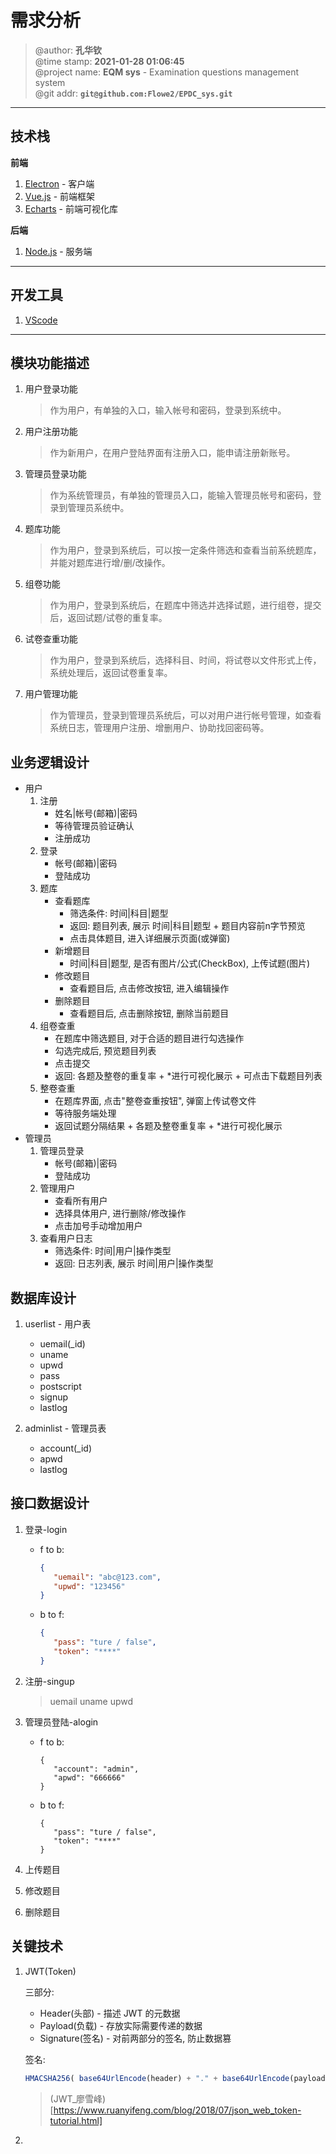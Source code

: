 # 需求分析
> @author: **孔华钦**  
> @time stamp: **2021-01-28 01:06:45**  
> @project name: **EQM sys** - Examination questions management  system  
> @git addr: **`git@github.com:Flowe2/EPDC_sys.git`**

---
## 技术栈

**前端**

1. [Electron][electron_link] - 客户端  
2. [Vue.js][vue.js_link] - 前端框架  
3. [Echarts][echarts_link] - 前端可视化库

<!-- 引用 -->
[electron_link]: https://www.electronjs.org/  
[vue.js_link]: https://cn.vuejs.org/  
[echarts_link]: https://echarts.apache.org/zh/index.html  

**后端**
1. [Node.js][node.js_link] - 服务端

<!-- 引用 -->
[node.js_link]: https://nodejs.org/zh-cn/  

---
## 开发工具

1. [VScode][vscode_link]

<!-- 引用 -->
[vscode_link]: https://code.visualstudio.com/  

---
## 模块功能描述

1. 用户登录功能  
   > 作为用户，有单独的入口，输入帐号和密码，登录到系统中。
2. 用户注册功能  
   > 作为新用户，在用户登陆界面有注册入口，能申请注册新账号。  
3. 管理员登录功能  
   > 作为系统管理员，有单独的管理员入口，能输入管理员帐号和密码，登录到管理员系统中。  
4. 题库功能  
   > 作为用户，登录到系统后，可以按一定条件筛选和查看当前系统题库，并能对题库进行增/删/改操作。  
5. 组卷功能  
   > 作为用户，登录到系统后，在题库中筛选并选择试题，进行组卷，提交后，返回试题/试卷的重复率。  
6. 试卷查重功能  
   > 作为用户，登录到系统后，选择科目、时间，将试卷以文件形式上传，系统处理后，返回试卷重复率。  
7. 用户管理功能  
   > 作为管理员，登录到管理员系统后，可以对用户进行帐号管理，如查看系统日志，管理用户注册、增删用户、协助找回密码等。  

## 业务逻辑设计

* 用户
  1. 注册
     * 姓名|帐号(邮箱)|密码
     * 等待管理员验证确认
     * 注册成功
  2. 登录
     * 帐号(邮箱)|密码
     * 登陆成功
  3. 题库
     * 查看题库  
       * 筛选条件: 时间|科目|题型  
       * 返回: 题目列表, 展示 时间|科目|题型 + 题目内容前n字节预览  
       * 点击具体题目, 进入详细展示页面(或弹窗)  
     * 新增题目  
       * 时间|科目|题型, 是否有图片/公式(CheckBox), 上传试题(图片)  
     * 修改题目  
       * 查看题目后, 点击修改按钮, 进入编辑操作  
     * 删除题目  
       * 查看题目后, 点击删除按钮, 删除当前题目  
   4. 组卷查重  
      * 在题库中筛选题目, 对于合适的题目进行勾选操作  
      * 勾选完成后, 预览题目列表  
      * 点击提交 
      * 返回: 各题及整卷的重复率 + *进行可视化展示 + 可点击下载题目列表  
   5. 整卷查重  
      * 在题库界面, 点击"整卷查重按钮", 弹窗上传试卷文件  
      * 等待服务端处理  
      * 返回试题分隔结果 + 各题及整卷重复率 + *进行可视化展示
* 管理员
  1. 管理员登录
     * 帐号(邮箱)|密码
     * 登陆成功
  2. 管理用户
     * 查看所有用户
     * 选择具体用户, 进行删除/修改操作
     * 点击加号手动增加用户
  3. 查看用户日志
     * 筛选条件: 时间|用户|操作类型
     * 返回: 日志列表, 展示 时间|用户|操作类型

## 数据库设计
1. userlist - 用户表
   * uemail(_id)
   * uname
   * upwd
   * pass
   * postscript
   * signup
   * lastlog

2. adminlist - 管理员表
   * account(_id)
   * apwd
   * lastlog

## 接口数据设计

1. 登录-login
   * f to b:
      ```JSON
      {
         "uemail": "abc@123.com",
         "upwd": "123456"
      }
      ```
    * b to f:
      ```JSON
      {
         "pass": "ture / false",
         "token": "****"
      }
      ```

2. 注册-singup
   > uemail
   > uname
   > upwd

3. 管理员登陆-alogin
   * f to b:
      ```JOSN
      {
         "account": "admin",
         "apwd": "666666"
      }
      ```
   * b to f:
      ```JOSN
      {
         "pass": "ture / false",
         "token": "****"
      }
      ```

4. 上传题目
   > 
5. 修改题目
   > 
6. 删除题目
   > 

## 关键技术

1. JWT(Token)  
  
    三部分:  
      * Header(头部) - 描述 JWT 的元数据  
      * Payload(负载) - 存放实际需要传递的数据  
      * Signature(签名) - 对前两部分的签名, 防止数据篡  
  
    签名:  
    ```javascript
    HMACSHA256( base64UrlEncode(header) + "." + base64UrlEncode(payload), secret)
    ```
  
    > (JWT_廖雪峰)[https://www.ruanyifeng.com/blog/2018/07/json_web_token-tutorial.html]

2. 